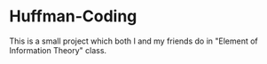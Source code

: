 # Huffman-Coding
This is a small project which both I and my friends do in "Element of Information Theory" class. 
